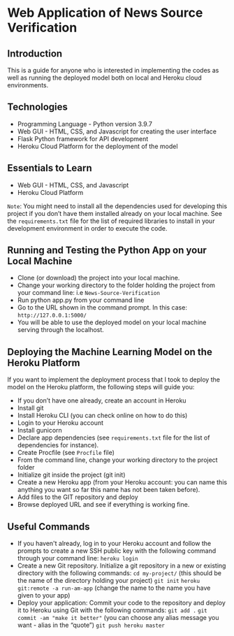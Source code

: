 # Web Application of News Source Verification 

## Introduction
This is a guide for anyone who is interested in implementing the codes as well as running the deployed model both on local and Heroku cloud environments.

## Technologies
- Programming Language - Python version 3.9.7
- Web GUI - HTML, CSS, and Javascript for creating the user interface
- Flask Python framework for API development
- Heroku Cloud Platform for the deployment of the model
## Essentials to Learn
- Web GUI - HTML, CSS, and Javascript
- Heroku Cloud Platform

`Note`: You might need to install all the dependencies used for developing this project if you don’t have them installed already on your local machine. See the `requirements.txt` file for the list of required libraries to install in your development environment in order to execute the code.

## Running and Testing the Python App on your Local Machine
- Clone (or download) the project into your local machine.
- Change your working directory to the folder holding the project from your command line: i.e `News-Source-Verification`
- Run python app.py from your command line
- Go to the URL shown in the command prompt. In this case: `http://127.0.0.1:5000/`
- You will be able to use the deployed model on your local machine serving through the localhost.

## Deploying the Machine Learning Model on the Heroku Platform
If you want to implement the deployment process that I took to deploy the model on the Heroku platform, the following steps will guide you:
- If you don’t have one already, create an account in Heroku
- Install git 
- Install Heroku CLI (you can check online on how to do this)
- Login to your Heroku account
- Install gunicorn
- Declare app dependencies (see `requirements.txt` file for the list of dependencies for instance). 
- Create Procfile (see `Procfile` file)
- From the command line, change your working directory to the project folder
- Initialize git inside the project (git init)
- Create a new Heroku app (from your Heroku account: you can name this anything you want so far this name has not been taken before). 
- Add files to the GIT repository and deploy
- Browse deployed URL and see if everything is working fine.

## Useful Commands
- If you haven't already, log in to your Heroku account and follow the prompts to create a new SSH public key with the following command through your command line:
`heroku login`
- Create a new Git repository. Initialize a git repository in a new or existing directory with the following commands:
`cd my-project/` (this should be the name of the directory holding your project)
`git init`
`heroku git:remote -a run-am-app` (change the name to the name you have given to your app)
- Deploy your application: Commit your code to the repository and deploy it to Heroku using Git with the following commands:
`git add .`
`git commit -am "make it better"` (you can choose any alias message you want - alias in the “quote”)
`git push heroku master`











